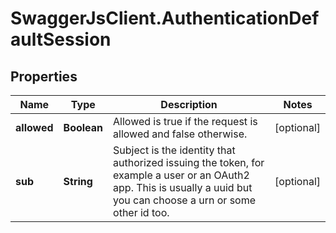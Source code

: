 # SwaggerJsClient.AuthenticationDefaultSession

## Properties
Name | Type | Description | Notes
------------ | ------------- | ------------- | -------------
**allowed** | **Boolean** | Allowed is true if the request is allowed and false otherwise. | [optional] 
**sub** | **String** | Subject is the identity that authorized issuing the token, for example a user or an OAuth2 app. This is usually a uuid but you can choose a urn or some other id too. | [optional] 


